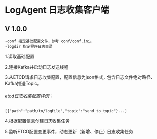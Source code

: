 # LogAgent 日志收集客户端
## V 1.0.0
```
-conf 指定基础配置文件，参考 conf/conf.ini。
-logdir 指定程序日志目录
```
1.读取基础配置

2.连接Kafka并启动日志发送线程

3.从ETCD请求日志收集配置，配置信息为json格式，包含日志文件绝对路径、Kafka推送Topic。

###### etcd日志收集配置样例：
`[{"path":"path/to/logfile","topic":"send_to_topic"}...]`

4.根据配置信息创建日志收集任务

5.监听ETCD配置变更事件，动态更新（新增、停止）日志收集任务
